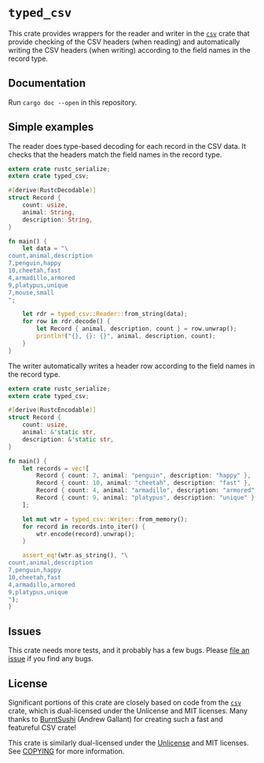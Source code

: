 # `typed_csv`

This crate provides wrappers for the reader and writer in the [`csv`][csv]
crate that provide checking of the CSV headers (when reading) and automatically
writing the CSV headers (when writing) according to the field names in the
record type.

## Documentation

Run `cargo doc --open` in this repository.

## Simple examples

The reader does type-based decoding for each record in the CSV data. It checks
that the headers match the field names in the record type.

```rust
extern crate rustc_serialize;
extern crate typed_csv;

#[derive(RustcDecodable)]
struct Record {
    count: usize,
    animal: String,
    description: String,
}

fn main() {
    let data = "\
count,animal,description
7,penguin,happy
10,cheetah,fast
4,armadillo,armored
9,platypus,unique
7,mouse,small
";

    let rdr = typed_csv::Reader::from_string(data);
    for row in rdr.decode() {
        let Record { animal, description, count } = row.unwrap();
        println!("{}, {}: {}", animal, description, count);
    }
}
```

The writer automatically writes a header row according to the field names in
the record type.

```rust
extern crate rustc_serialize;
extern crate typed_csv;

#[derive(RustcEncodable)]
struct Record {
    count: usize,
    animal: &'static str,
    description: &'static str,
}

fn main() {
    let records = vec![
        Record { count: 7, animal: "penguin", description: "happy" },
        Record { count: 10, animal: "cheetah", description: "fast" },
        Record { count: 4, animal: "armadillo", description: "armored" },
        Record { count: 9, animal: "platypus", description: "unique" },
    ];

    let mut wtr = typed_csv::Writer::from_memory();
    for record in records.into_iter() {
        wtr.encode(record).unwrap();
    }

    assert_eq!(wtr.as_string(), "\
count,animal,description
7,penguin,happy
10,cheetah,fast
4,armadillo,armored
9,platypus,unique
");
}
```

## Issues

This crate needs more tests, and it probably has a few bugs.
Please [file an issue](https://github.com/jturner314/typed_csv/issues/new) if
you find any bugs.

## License

Significant portions of this crate are closely based on code from
the [`csv`][csv] crate, which is dual-licensed under the Unlicense and MIT
licenses. Many thanks to [BurntSushi](http://burntsushi.net/) (Andrew Gallant)
for creating such a fast and featureful CSV crate!

This crate is similarly dual-licensed under
the [Unlicense](https://unlicense.org/) and MIT licenses.
See [COPYING](COPYING) for more information.

[csv]: https://github.com/BurntSushi/rust-csv
